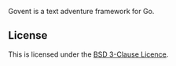 Govent is a text adventure framework for Go.

License
-------
This is licensed under the
[BSD 3-Clause Licence](http://www.opensource.org/licenses/bsd-license.php).

